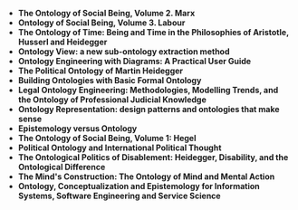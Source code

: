 <ul>
  
 <li><b><a target="_blank" href="https://github.com/manjunath5496/Ontology-Books/blob/master/oton(1).pdf" style="text-decoration:none;">The Ontology of Social Being, Volume 2. Marx</a></b></li>
  
<li><b><a target="_blank" href="https://github.com/manjunath5496/Ontology-Books/blob/master/oton(2).pdf" style="text-decoration:none;">Ontology of Social Being, Volume 3. Labour</a></b></li>

<li><b><a target="_blank" href="https://github.com/manjunath5496/Ontology-Books/blob/master/oton(3).pdf" style="text-decoration:none;"> The Ontology of Time: Being and Time in the Philosophies of Aristotle, Husserl and Heidegger</a></b></li>
<li><b><a target="_blank" href="https://github.com/manjunath5496/Ontology-Books/blob/master/oton(4).pdf" style="text-decoration:none;"> Ontology View: a new sub-ontology extraction method</a></b></li>
                            
  <li><b><a target="_blank" href="https://github.com/manjunath5496/Ontology-Books/blob/master/oton(5).pdf" style="text-decoration:none;">Ontology Engineering with Diagrams: A Practical User Guide</a></b></li>  
     <li><b><a target="_blank" href="https://github.com/manjunath5496/Ontology-Books/blob/master/oton(6).pdf" style="text-decoration:none;">The Political Ontology of Martin Heidegger</a></b></li>  
  
<li><b><a target="_blank" href="https://github.com/manjunath5496/Ontology-Books/blob/master/oton(7).pdf" style="text-decoration:none;">Building Ontologies with Basic Formal Ontology</a></b></li>
<li><b><a target="_blank" href="https://github.com/manjunath5496/Ontology-Books/blob/master/oton(8).pdf" style="text-decoration:none;">Legal Ontology Engineering: Methodologies, Modelling Trends, and the Ontology of Professional Judicial Knowledge</a></b></li>
  
<li><b><a target="_blank" href="https://github.com/manjunath5496/Ontology-Books/blob/master/oton(9).pdf" style="text-decoration:none;">Ontology Representation: design patterns and ontologies that make sense</a></b></li>

<li><b><a target="_blank" href="https://github.com/manjunath5496/Ontology-Books/blob/master/oton(10).pdf" style="text-decoration:none;">Epistemology versus Ontology</a></b></li>

<li><b><a target="_blank" href="https://github.com/manjunath5496/Ontology-Books/blob/master/oton(11).pdf" style="text-decoration:none;">The Ontology of Social Being, Volume 1: Hegel</a></b></li>  
  
<li><b><a target="_blank" href="https://github.com/manjunath5496/Ontology-Books/blob/master/oton(12).pdf" style="text-decoration:none;">Political Ontology and International Political Thought</a></b></li>
<li><b><a target="_blank" href="https://github.com/manjunath5496/Ontology-Books/blob/master/oton(13).pdf" style="text-decoration:none;">The Ontological Politics of Disablement: Heidegger, Disability, and the Ontological Difference</a></b></li>
  
<li><b><a target="_blank" href="https://github.com/manjunath5496/Ontology-Books/blob/master/oton(14).pdf" style="text-decoration:none;">The Mind's Construction: The Ontology of Mind and Mental Action</a></b></li>

<li><b><a target="_blank" href="https://github.com/manjunath5496/Ontology-Books/blob/master/oton(15).pdf" style="text-decoration:none;">Ontology, Conceptualization and Epistemology for Information Systems, Software Engineering and Service Science</a></b></li>




</ul>
